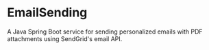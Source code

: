 # EmailSending
A Java Spring Boot service for sending personalized emails with PDF attachments using SendGrid's email API.
